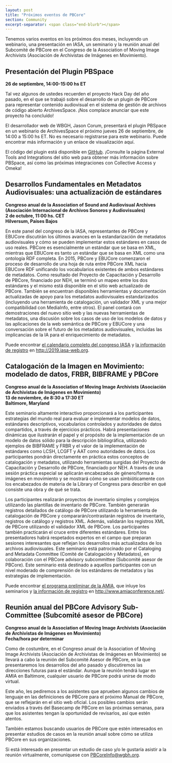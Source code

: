 ```yaml
---
layout: post
title: "Próximos eventos de PBCore"
section: Community
excerpt-separator: <span class="end-blurb"></span>
---
```


Tenemos varios eventos en los próximos dos meses, incluyendo un webinario, una presentación en IASA, un seminario y la reunión anual del Subcomité de PBCore en el Congreso de la Association of Moving Image Archivists (Asociación de Archivistas de Imágenes en Movimiento).
<span class="end-blurb"></span>

## Presentación del Plugin PBSpace
**26 de septiembre, 14:00-15:00 hs ET**

Tal vez algunos de ustedes recuerden el proyecto Hack Day del año pasado, en el que se trabajó sobre el desarrollo de un plugin de PBCore para representar contenido audiovisual en el sistema de gestión de archivos de código abierto ArchivesSpace. ¡Nos complace anunciar que este proyecto ha concluído!

El desarrollador web de WBGH, Jason Corum, presentará el plugin PBSpace en un webinario de ArchivesSpace el próximo jueves 26 de septiembre, de 14:00 a 15:00 hs ET. No es necesario registrarse para este webinario. Puede encontrar más información y un enlace de visualización aquí.

El código del plugin está disponible en [GitHub](https://github.com/WGBH-MLA/pbspace). ¡Consulte la página External Tools and Integrations del sitio web para obtener más información sobre PBSpace, así como las próximas integraciones con Collective Access y Omeka!

## Desarrollos Fundamentales en Metadatos Audiovisuales: una actualización de estándares
**Congreso anual de la Association of Sound and Audiovisual Archives (Asociación Internacional de Archivos Sonoros y Audiovisuales)<br />
2 de octubre, 11:00 hs. CET<br />
Hilversum, Países Bajos**

En este panel del congreso de la IASA, representantes de PBCore y EBUCore discutirán los últimos avances en la estandarización de metadatos audiovisuales y cómo se pueden implementar estos estándares en casos de uso reales. PBCore es esencialmente un estándar que se basa en XML, mientras que EBUCore es tanto un estándar que se basa en XML como una ontología RDF completa. En 2015, PBCore y EBUCore comenzaron el proceso de desarrollo de una hoja de ruta entre PBCore XML hacia EBUCore RDF unificando los vocabularios existentes de ambos estándares de metadatos.
Como resultado del Proyecto de Capacitación y Desarrollo de PBCore, financiado por NEH, se terminó un mapeo entre los dos estándares y el mismo está disponible en el sitio web actualizado de PBCore. También se encuentran disponibles herramientas y documentación actualizadas de apoyo para los metadatos audiovisuales estandarizados (incluyendo una herramienta de catalogación, un validador XML y una mejor compatibilidad con MediaInfo, entre otros). El panel contará con demostraciones del nuevo sitio web y las nuevas herramientas de metadatos, una discusión sobre los casos de uso de los modelos de datos y las aplicaciones de la web semántica de PBCore y EBUCore y una conversación sobre el futuro de los metadatos audiovisuales, incluidas las implicancias de la IA para el enriquecimiento de metadatos.

Puede encontrar [el calendario completo del congreso IASA](https://iasa2019annualconference.sched.com/) y [la información de registro](http://2019.iasa-web.org/registration) en http://2019.iasa-web.org. 

## Catalogación de la Imagen en Movimiento: modelado de datos, FRBR, BIBFRAME y PBCore
**Congreso anual de la Association of Moving Image Archivists (Asociación de Archivistas de Imágenes en Movimiento) <br />
13 de noviembre, de 8:30 a 17:30 ET <br />
Baltimore, Maryland**

Este seminario altamente interactivo proporcionará a los participantes estrategias del mundo real para evaluar e implementar modelos de datos, estándares descriptivos, vocabularios controlados y autoridades de datos compartidos, a través de ejercicios prácticos. Habrá presentaciones dinámicas que ilustrarán el papel y el propósito de la implementación de un modelo de datos sólido para la descripción bibliográfica, utilizando ejemplos de BIBFRAME y FRBR y el valor de la implementación de estándares como LCSH, LCGFT y AAT como autoridades de datos. Los participantes pondrán directamente en práctica estos conceptos de catalogación y metadatos, utilizando herramientas surgidas del Proyecto de Capacitación y Desarrollo de PBCore, financiado por NEH. A través de una sesión práctica especial se aplicarán encabezados de género/forma a imágenes en movimiento y se mostrará cómo se usan simbióticamente con los encabezados de materia de la Library of Congress para describir en qué consiste una obra y de qué se trata.

Los participantes realizarán proyectos de inventario simples y complejos utilizando las plantillas de inventario de PBCore. También generarán registros detallados de catálogo de PBCore utilizando la herramienta de catalogación de PBCore y compararán/contrastarán registros de inventario, registros de catálogo y registros XML. Además, validarán los registros XML de PBCore utilizando el validador XML de PBCore. Los participantes también practicarán el cruce entre diferentes estándares. Entre los presentadores habrá respetados expertos en el campo que preparan sesiones interesantes que reflejan los desarrollos más actualizados de los archivos audiovisuales. Este seminario está patrocinado por el Cataloging and Metadata Committee (Comité de Catalogación y Metadatos), en colaboración con el PBCore advisory subcommittee (Subcomité asesor de PBCore). Este seminario está destinado a aquellos participantes con un nivel moderado de comprensión de los estándares de metadatos y las estrategias de implementación.

Puede encontrar [el programa preliminar de la AMIA](http://www.amiaconference.net/preliminary-program-4/), que inluye los seminarios y [la información de registro](http://www.amiaconference.net/register-for-amia-2019/) en http://www.amiaconference.net/. 

## Reunión anual del PBCore Advisory Sub-Committee (Subcomité asesor de PBCore)
**Congreso anual de la Association of Moving Image Archivists (Asociación de Archivistas de Imágenes en Movimiento) <br />
Fecha/hora por determinar**

Como de costumbre, en el Congreso anual de la Association of Moving Image Archivists (Asociación de Archivistas de Imágenes en Movimiento) se llevará a cabo la reunión del Subcomité Asesor de PBCore, en la que presentaremos los desarrollos del año pasado y discutiremos las direcciones futuras para el estándar. Aunque la reunión tendrá lugar en AMIA en Baltimore, cualquier usuario de PBCore podrá unirse de modo virtual.

Este año, les pediremos a los asistentes que aprueben algunos cambios de lenguaje en las definiciones de PBCore para el próximo Manual de PBCore, que se reflejarán en el sitio web oficial. Los posibles cambios serán enviados a través del Basecamp de PBCore en las próximas semanas, para que los asistentes tengan la oportunidad de revisarlos, así que estén atentos.

También estamos buscando usuarios de PBCore que estén interesados en presentar estudios de casos en la reunión anual sobre cómo se utiliza PBCore en sus organizaciones.

Si está interesado en presentar un estudio de caso y/o le gustaría asistir a la reunión virtualmente, comuníquese con PBCoreInfo@wgbh.org.
